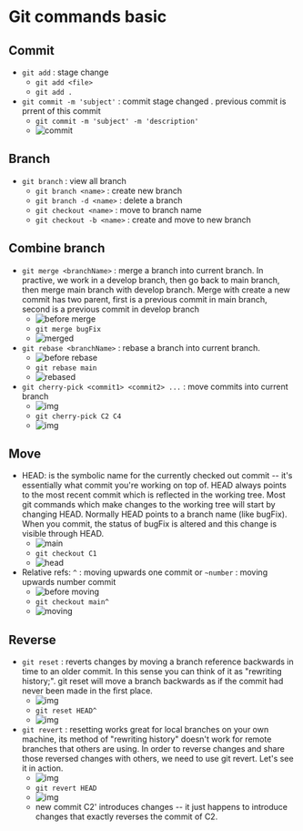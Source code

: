 # Git commands basic

## Commit
* `git add` : stage change
  * `git add <file>`
  * `git add .`
* `git commit -m 'subject'` : commit stage changed . previous commit is prrent of this commit
  * `git commit -m 'subject' -m 'description'`
  * ![commit](images/commit.png)

## Branch
* `git branch` : view all branch
  * `git branch <name>` : create new branch
  * `git branch -d <name>` : delete a branch
  * `git checkout <name>` : move to branch name
  * `git checkout -b <name>` : create and move to new branch

## Combine branch
* `git merge <branchName>` : merge a branch into current branch. In practive, we work in a develop branch, then go back to main branch, then merge main branch with develop branch. Merge with create a new commit has two parent, first is a previous commit in main branch, second is a previous commit in develop branch
  * ![before merge](images/before-merge.png)
  * `git merge bugFix`
  * ![merged](images/merged.png)
* `git rebase <branchName>` : rebase a branch into current branch.
  * ![before rebase](images/before-rebase.png)
  * `git rebase main`
  * ![rebased](images/rebased.png)
* `git cherry-pick <commit1> <commit2> ...` : move commits into current branch
  * ![img](images/before-cherry-pick.png)
  * `git cherry-pick C2 C4`
  * ![img](images/cherry-pick.png)

## Move
* HEAD: is the symbolic name for the currently checked out commit -- it's essentially what commit you're working on top of. HEAD always points to the most recent commit which is reflected in the working tree. Most git commands which make changes to the working tree will start by changing HEAD. Normally HEAD points to a branch name (like bugFix). When you commit, the status of bugFix is altered and this change is visible through HEAD.
  * ![main](images/main.png)
  * `git checkout C1`
  * ![head](images/head.png)
* Relative refs: `^` : moving upwards one commit or `~number` : moving upwards number commit
  * ![before moving](images/before-moving.png)
  * `git checkout main^`
  * ![moving](images/moving.png)

## Reverse
* `git reset` : reverts changes by moving a branch reference backwards in time to an older commit. In this sense you can think of it as "rewriting history;". git reset will move a branch backwards as if the commit had never been made in the first place.
  * ![img](images/before-reset.png)
  * `git reset HEAD^`
  * ![img](images/reset.png)
* `git revert` : resetting works great for local branches on your own machine, its method of "rewriting history" doesn't work for remote branches that others are using. In order to reverse changes and share those reversed changes with others, we need to use git revert. Let's see it in action.
  * ![img](images/before-reset.png)
  * `git revert HEAD`
  * ![img](images/revert.png)
  * new commit C2' introduces changes -- it just happens to introduce changes that exactly reverses the commit of C2.